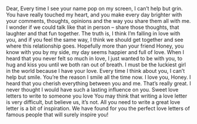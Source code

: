 
Dear,
Every time I see your name pop on my screen, I can’t help but grin. You have really touched my heart, and you make every day brighter with your comments, thoughts, opinions and the way you share them all with me. I wonder if we could talk like that in person – share those thoughts, that laughter and that fun together. The truth is, I think I’m falling in love with you, and if you feel the same way, I think we should get together and see where this relationship goes.
Hopefully more than your friend
Honey, you know with you by my side, my day seems happier and full of love. When I heard that you never felt so much in love, I just wanted to be with you, to hug and kiss you until we both ran out of breath. I must be the luckiest girl in the world because I have your love. Every time I think about you, I can’t help but smile. You’re the reason I smile all the time now. I love you, Honey. I heard that you cherish everything between you and me. That’s really great. I never thought I would have such a lasting influence on you.
Sweet love letters to write to someone you love
You may think that writing a love letter is very difficult, but believe us, it’s not. All you need to write a great love letter is a bit of inspiration. We have found for you the perfect love letters of famous people that will surely inspire you!


